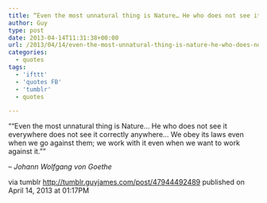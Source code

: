 ```yaml
---
title: “Even the most unnatural thing is Nature… He who does not see it everywhere does not see it correctly…”
author: Guy
type: post
date: 2013-04-14T11:31:38+00:00
url: /2013/04/14/even-the-most-unnatural-thing-is-nature-he-who-does-not-see-it-everywhere-does-not-see-it-correctly/
categories:
  - quotes
tags:
  - 'ifttt'
  - 'quotes FB'
  - 'tumblr'
  - quotes

---
```

““Even the most unnatural thing is Nature… He who does not see it everywhere does not see it correctly anywhere… We obey its laws even when we go against them; we work with it even when we want to work against it.””

&#8211; _Johann Wolfgang von Goethe_

via tumblr http://tumblr.guyjames.com/post/47944492489 published on April 14, 2013 at 01:17PM